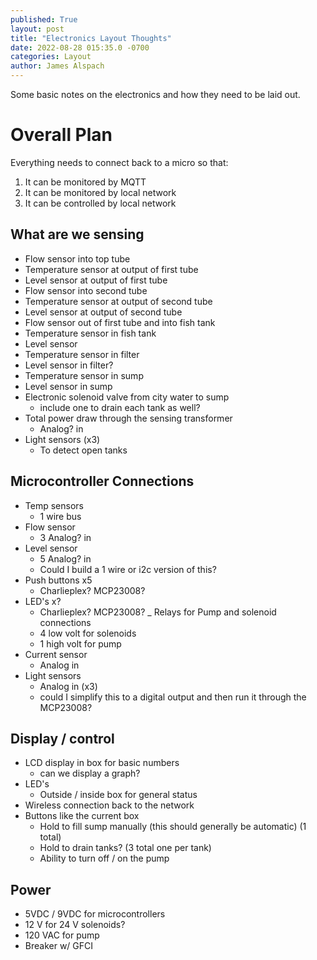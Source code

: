```yaml
---
published: True
layout: post
title: "Electronics Layout Thoughts"
date: 2022-08-28 015:35.0 -0700
categories: Layout
author: James Alspach
---
```

Some basic notes on the electronics and how they need to be laid out.  

# Overall Plan  

Everything needs to connect back to a micro so that:
1. It can be monitored by MQTT
2. It can be monitored by local network
3. It can be controlled by local network

## What are we sensing  

- Flow sensor into top tube
- Temperature sensor at output of first tube
- Level sensor at output of first tube
- Flow sensor into second tube
- Temperature sensor at output of second tube
- Level sensor at output of second tube
- Flow sensor out of first tube and into fish tank
- Temperature sensor in fish tank
- Level sensor
- Temperature sensor in filter
- Level sensor in filter?
- Temperature sensor in sump
- Level sensor in sump
- Electronic solenoid valve from city water to sump
    - include one to drain each tank as well?  
- Total power draw through the sensing transformer
    - Analog? in  
- Light sensors (x3)
    - To detect open tanks 


## Microcontroller Connections  

- Temp sensors
    - 1 wire bus
- Flow sensor
    - 3 Analog? in
- Level sensor
    - 5 Analog? in
    - Could I build a 1 wire or i2c version of this?
- Push buttons x5
    - Charlieplex? MCP23008?
- LED's x?
    - Charlieplex? MCP23008?
_ Relays for Pump and solenoid connections
    - 4 low volt for solenoids
    - 1 high volt for pump
- Current sensor
    - Analog in
- Light sensors
    - Analog in (x3)
    - could I simplify this to a digital output and then run it through the MCP23008?


## Display / control  

- LCD display in box for basic numbers
    - can we display a graph?
- LED's
    - Outside / inside box for general status
- Wireless connection back to the network
- Buttons like the current box
    - Hold to fill sump manually (this should generally be automatic) (1 total)
    - Hold to drain tanks? (3 total one per tank)
    - Ability to turn off / on the pump  

## Power  

- 5VDC / 9VDC for microcontrollers
- 12 V for 24 V solenoids?
- 120 VAC for pump
- Breaker w/ GFCI  